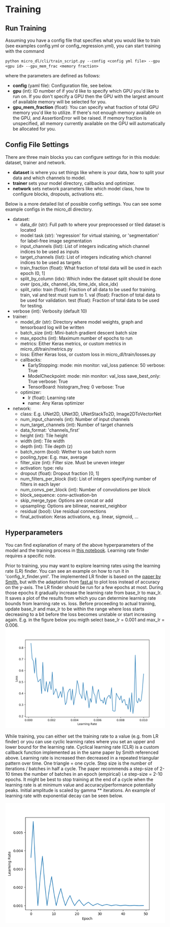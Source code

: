 # Training

## Run Training

Assuming you have a config file that specifies what you would like to train
(see examples config.yml or config_regression.yml), you can start training with the command

```buildoutcfg
python micro_dl/cli/train_script.py --config <config yml file> --gpu <gpu id> --gpu_mem_frac <memory fraction>
```

where the parameters are defined as follows:

* **config** (yaml file): Configuration file, see below.
* **gpu** (int): ID number of if you'd like to specify which GPU you'd like to run on. If you don't
specify a GPU then the GPU with the largest amount of available memory will be selected for you.
* **gpu_mem_fraction** (float): You can specify what fraction of total GPU memory you'd like to utilize.
If there's not enough memory available on the GPU, and AssertionError will be raised.
If memory fraction is unspecified, all memory currently available on the GPU will automatically
be allocated for you.

## Config File Settings

There are three main blocks you can configure settings for in this module: dataset, trainer and network.

* **dataset** is where you set things like where is your data, how to split your data and which channels to model.
* **trainer** sets your model directory, callbacks and optimizer.
* **network** sets network parameters like which model class, how to configure blocks, dropouts, activations etc.

Below is a more detailed list of possible config settings. You can see some example configs in the micro_dl directory.

* dataset:
  * data_dir (str): Full path to where your preprocessed or tiled dataset is located
  * model task (str): 'regression' for virtual staining, or 'segmentation' for label-free image segmentation
  * input_channels (list): List of integers indicating which channel indices to be used as inputs
  * target_channels (list): List of integers indicating which channel indices to be used as targets
  * train_fraction (float): What fraction of total data will be used in each epoch (0, 1]
  * split_by_column (idx): Which index the dataset split should be done over (pos_idx, channel_idx, time_idx, slice_idx)
  * split_ratio:
        train (float): Fraction of all data to be used for training. train, val and test must sum to 1.
        val (float): Fraction of total data to be used for validation.
        test (float): Fraction of total data to be used for testing.
* verbose (int): Verbosity (default 10)
* trainer:
  * model_dir (str): Directory where model weights, graph and tensorboard log will be written
  * batch_size (int): Mini-batch gradient descent batch size
  * max_epochs (int): Maximum number of epochs to run
  * metrics: Either Keras metrics, or custom metrics in micro_dl/train/metrics.py
  * loss: Either Keras loss, or custom loss in micro_dl/train/losses.py
  * callbacks:
    * EarlyStopping:
            mode: min
            monitor: val_loss
            patience: 50
            verbose: True
    * ModelCheckpoint:
            mode: min
            monitor: val_loss
            save_best_only: True
            verbose: True
    * TensorBoard:
            histogram_freq: 0
            verbose: True
  * optimizer:
    * lr (float): Learning rate
    * name: Any Keras optimizer
* network:
  * class: E.g. UNet2D, UNet3D, UNetStackTo2D, Image2DToVectorNet
  * num_input_channels (int): Number of input channels
  * num_target_channels (int): Number of target channels
  * data_format: 'channels_first'
  * height (int): Tile height
  * width (int): Tile width
  * depth (int): Tile depth (z)
  * batch_norm (bool): Wether to use batch norm
  * pooling_type: E.g. max, average
  * filter_size (int): Filter size. Must be uneven integer
  * activation:
        type: relu
  * dropout (float): Dropout fraction [0, 1]
  * num_filters_per_block (list): List of integers specifying number of filters in each layer
  * num_convs_per_block (int): Number of convolutions per block
  * block_sequence: conv-activation-bn
  * skip_merge_type: Options are concat or add
  * upsampling: Options are bilinear, nearest_neighbor
  * residual (bool): Use residual connections
  * final_activation: Keras activations, e.g. linear, sigmoid, ...

## Hyperparameters

You can find explanation of many of the above hyperparameters of the model and the training process in [this notebook](../../notebooks/dlmbl2022/solution.ipynb). Learning rate finder requires a specific note.

Prior to training, you may want to explore learning rates using the learning rate (LR) finder.
You can see an example on how to run it in 'config_lr_finder.yml'.
The implemented LR finder is based on the [paper by Smith.](https://arxiv.org/abs/1506.01186)
but with the adaptation from [fast.ai](http://www.fast.ai/) to plot loss instead of accuracy
on the y-axis.
The LR finder should be run for a few epochs at most. During those epochs it gradually increase
the learning rate from base_lr to max_lr.
It saves a plot of the results from which you can determine learning
rate bounds from learning rate vs. loss.
Before proceeding to actual training, update base_lr and max_lr to be within the range where
loss starts decreasing to a bit before the loss becomes unstable or start increasing again.
E.g. in the figure below you migth select base_lr = 0.001 and max_lr = 0.006.
![LR Finder](../../figures/lr_finder_result.png?raw=true "Title")

While training, you can either set the training rate to a value (e.g. from LR finder)
or you can use cyclic learning rates where you set an upper and lower bound for the learning rate.
Cyclical learning rate (CLR) is a custom callback function implemented as in the same paper by Smith
referenced above.
Learning rate is increased then decreased in a repeated triangular
pattern over time. One triangle = one cycle.
Step size is the number of iterations / batches in half a cycle.
The paper recommends a step-size of 2-10 times the number of batches in
an epoch (empirical) i.e step-size = 2-10 epochs.
It might be best to stop training at the end of a cycle when the learning rate is
at minimum value and accuracy/performance potentially peaks.
Initial amplitude is scaled by gamma ** iterations. An example of learning rate with
exponential decay can be seen below.

![LR Finder](../../figures/CLR.png?raw=true "Title")
